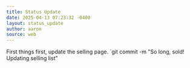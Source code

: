```yaml
---
title: Status Update
date: 2025-04-13 07:23:32 -0400
layout: status_update
author: aaron
source: web
---
```

First things first, update the selling page. `git commit -m "So long, sold! Updating selling list"
